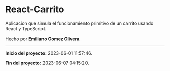 # React-Carrito

Aplicacion que simula el funcionamiento primitivo de un carrito usando React y TypeScript.

Hecho por __Emiliano Gomez Olivera__.
***
__Inicio del proyecto:__ 2023-06-01 11:57:46.

__Fin del proyecto:__ 2023-06-07 04:15:20.

